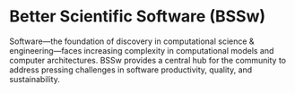 # Better Scientific Software (BSSw)

Software—the foundation of discovery in computational science & engineering—faces increasing complexity in computational models and computer architectures. BSSw provides a central hub for the community to address pressing challenges in software productivity, quality, and sustainability.

<!---
Prior version:
Scientific software has emerged as an essential discipline in its own right.   Because computational models, computer architectures, and scientific software projects have become extremely complex, the Computational Science & Engineering (CSE) community now has a unique opportunity—and an implicit mandate—to address pressing challenges in scientific software productivity, quality, and sustainability. 
--->

<!---
Slide1 Left: blog_posts/celebrating-apollo-s-50th-anniversary-users-stories-from-space
Slide1 Right: images/raw/master/Blog_0719_Apollo3.png
Slide2 Left: events/call-for-papers-software-engineering-for-hpc-enabled-research-sc19-se-her-2019 
Slide2 Right: events/best-practices-for-hpc-software-developers-webinar-series 
Slide3 Left: items/how-to-work-effectively-with-legacy-code
Slide3 Right: items/unit-testing-c-with-catch
--->


<!---
[Site Overview](SiteOverview.md)

[Communities Overview](CommunitiesOverview.md)

[Intro to CSE](IntroToCse.md)

[Intro to HPC](IntroToHpc.md)

Content on the Better Scientific Software Site is organized in six broad categories:
- Better Planning
- Better Reliability
- Better Performance
- Better Collaboration
- Better Individual Productivity
- Crosscutting Resources
--->
